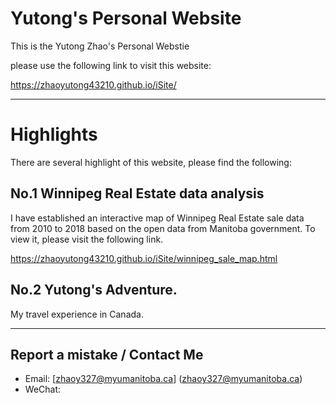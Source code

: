 # Yutong's Personal Website 

This is the Yutong Zhao's Personal Webstie

please use the following link to visit this website:

https://zhaoyutong43210.github.io/iSite/


---
# Highlights 

There are several highlight of this website, please find the following: 

## No.1 Winnipeg Real Estate data analysis

I have established an interactive map of Winnipeg Real Estate sale data from 2010 to 2018 based on the open data from Manitoba government. To view it, please visit the following link. 

https://zhaoyutong43210.github.io/iSite/winnipeg_sale_map.html


## No.2 Yutong's Adventure.

My travel experience in Canada.

---
## Report a mistake / Contact Me
 * Email: [zhaoy327@myumanitoba.ca] (zhaoy327@myumanitoba.ca)
 * WeChat: 

